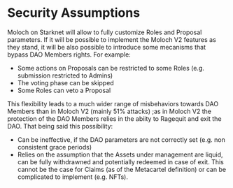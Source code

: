 # Security Assumptions

Moloch on Starknet  will allow to fully customize Roles and Proposal parameters. If it will be possible to implement the Moloch V2 features as they stand, it will be also possible to introduce some mecanisms that bypass DAO Members rights. For example:

* Some actions on Proposals can be restricted to some Roles (e.g. submission restricted to Admins)
* The voting phase can be skipped
* Some Roles can veto a Proposal

This flexibility leads to a much wider range of misbehaviors towards DAO Members than in Moloch V2 (mainly 51% attacks) ;as in Moloch V2 the protection of the DAO Members relies in the abiity to Ragequit and exit the DAO. That being said this possibility:

* Can be ineffective, if the DAO parameters are not correctly set (e.g. non consistent grace periods)
* Relies on the assumption that the Assets under management are liquid, can be fully withdrawned and potentially redeemed in case of exit. This cannot be the case for Claims (as of the Metacartel definition) or can be complicated to implement (e.g. NFTs).

